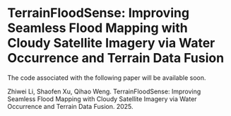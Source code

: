 # TerrainFloodSense: Improving Seamless Flood Mapping with Cloudy Satellite Imagery via Water Occurrence and Terrain Data Fusion
The code associated with the following paper will be available soon.

Zhiwei Li, Shaofen Xu, Qihao Weng. TerrainFloodSense: Improving Seamless Flood Mapping with Cloudy Satellite Imagery via Water Occurrence and Terrain Data Fusion. 2025.
